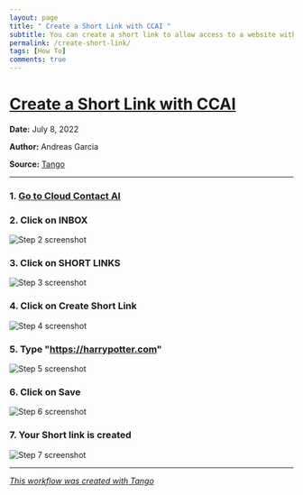 ```yaml
---
layout: page
title: " Create a Short Link with CCAI "
subtitle: You can create a short link to allow access to a website with a different url
permalink: /create-short-link/
tags: [How To]
comments: true
---
```

# [Create a Short Link with CCAI](https://app.tango.us/app/workflow/6fefe5cf-a0b5-4c7b-bb29-9c464e10d6c0?utm_source=markdown&utm_medium=markdown&utm_campaign=workflow%20export%20links)



__Date:__ July 8, 2022

__Author:__ Andreas Garcia

__Source:__ [Tango](https://app.tango.us/app/workflow/6fefe5cf-a0b5-4c7b-bb29-9c464e10d6c0?utm_source=markdown&utm_medium=markdown&utm_campaign=workflow%20export%20links)

***

### 1. [Go to Cloud Contact AI](https://app.cloudcontactai.com/inbox)



### 2. Click on INBOX
![Step 2 screenshot](https://images.tango.us/public/screenshot_df8ab2a2-f639-4e73-8407-3a9b7d3eacdc.png?crop=focalpoint&fit=crop&fp-x=0.0607&fp-y=0.1700&fp-z=2.9503&w=1200&mark-w=0.2&mark-pad=0&mark64=aHR0cHM6Ly9pbWFnZXMudGFuZ28udXMvc3RhdGljL21hZGUtd2l0aC10YW5nby13YXRlcm1hcmsucG5n&ar=2234%3A1394)


### 3. Click on SHORT LINKS
![Step 3 screenshot](https://images.tango.us/public/screenshot_ad3ca265-4d42-455d-8c23-5ebc2404a9ad.png?crop=focalpoint&fit=crop&fp-x=0.0821&fp-y=0.5265&fp-z=2.6307&w=1200&mark-w=0.2&mark-pad=0&mark64=aHR0cHM6Ly9pbWFnZXMudGFuZ28udXMvc3RhdGljL21hZGUtd2l0aC10YW5nby13YXRlcm1hcmsucG5n&ar=2234%3A1394)


### 4. Click on  Create Short Link
![Step 4 screenshot](https://images.tango.us/public/screenshot_f4971bbc-ea79-44c3-a833-3c210f720eb5.png?crop=focalpoint&fit=crop&fp-x=0.3136&fp-y=0.2532&fp-z=2.1252&w=1200&mark-w=0.2&mark-pad=0&mark64=aHR0cHM6Ly9pbWFnZXMudGFuZ28udXMvc3RhdGljL21hZGUtd2l0aC10YW5nby13YXRlcm1hcmsucG5n&ar=2234%3A1394)


### 5. Type "https://harrypotter.com"
![Step 5 screenshot](https://images.tango.us/public/screenshot_31babea3-4550-49e2-b0dd-598e808ad048.png?crop=focalpoint&fit=crop&fp-x=0.5918&fp-y=0.4706&fp-z=1.3188&w=1200&mark-w=0.2&mark-pad=0&mark64=aHR0cHM6Ly9pbWFnZXMudGFuZ28udXMvc3RhdGljL21hZGUtd2l0aC10YW5nby13YXRlcm1hcmsucG5n&ar=2234%3A1394)


### 6. Click on Save
![Step 6 screenshot](https://images.tango.us/public/screenshot_91d18c55-17a4-4537-a4a2-6a73c93b3813.png?crop=focalpoint&fit=crop&fp-x=0.2829&fp-y=0.5495&fp-z=2.6153&w=1200&mark-w=0.2&mark-pad=0&mark64=aHR0cHM6Ly9pbWFnZXMudGFuZ28udXMvc3RhdGljL21hZGUtd2l0aC10YW5nby13YXRlcm1hcmsucG5n&ar=2234%3A1394)


### 7. Your Short link is created
![Step 7 screenshot](https://images.tango.us/public/image_a666c339-b2db-46fa-b8f8-7d788553cad9.png?crop=focalpoint&fit=crop&fp-x=0.5000&fp-y=0.5000&fp-z=1.0000&w=1200&mark-w=0.2&mark-pad=0&mark64=aHR0cHM6Ly9pbWFnZXMudGFuZ28udXMvc3RhdGljL21hZGUtd2l0aC10YW5nby13YXRlcm1hcmsucG5n&ar=1692%3A482)


***
_[This workflow was created with Tango](https://app.tango.us/app/workflow/6fefe5cf-a0b5-4c7b-bb29-9c464e10d6c0?utm_source=markdown&utm_medium=markdown&utm_campaign=workflow%20export%20links)_